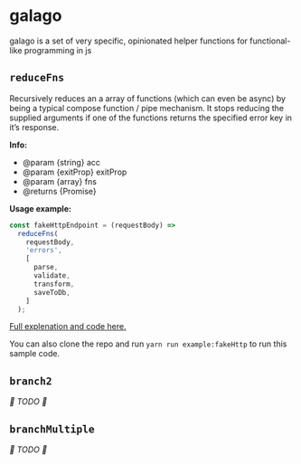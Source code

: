 # galago
galago is a set of very specific, opinionated helper functions for functional-like programming in js

## `reduceFns`

 Recursively reduces an a array of functions (which can even be async) by being a typical compose function / pipe mechanism. It stops reducing the supplied arguments if one of the functions returns the specified error key in it’s response.

**Info:**

* @param {string} acc
* @param {exitProp} exitProp
* @param {array<Function>} fns
* @returns {Promise}

**Usage example:**

```javascript
const fakeHttpEndpoint = (requestBody) =>
  reduceFns(
    requestBody,
    'errors',
    [
      parse,
      validate,
      transform,
      saveToDb,
    ]
  );
```

[Full explenation and code here.](https://github.com/filipdanic/galago/example/fakeHttp.js)

You can also clone the repo and run `yarn run example:fakeHttp` to run this sample code.

## `branch2`

_🚧 TODO 🚧_

## `branchMultiple`

_🚧 TODO 🚧_
